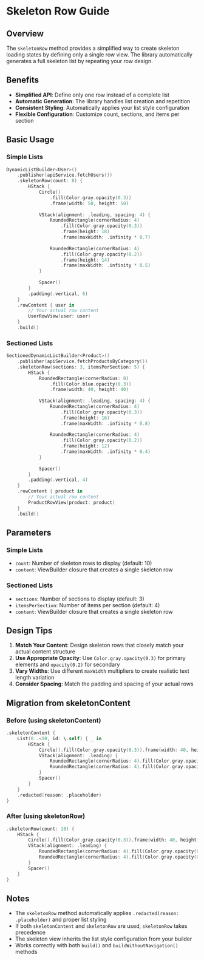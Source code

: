 # Skeleton Row Guide

## Overview

The `skeletonRow` method provides a simplified way to create skeleton loading states by defining only a single row view. The library automatically generates a full skeleton list by repeating your row design.

## Benefits

- **Simplified API**: Define only one row instead of a complete list
- **Automatic Generation**: The library handles list creation and repetition
- **Consistent Styling**: Automatically applies your list style configuration
- **Flexible Configuration**: Customize count, sections, and items per section

## Basic Usage

### Simple Lists

```swift
DynamicListBuilder<User>()
    .publisher(apiService.fetchUsers())
    .skeletonRow(count: 8) {
        HStack {
            Circle()
                .fill(Color.gray.opacity(0.3))
                .frame(width: 50, height: 50)
            
            VStack(alignment: .leading, spacing: 4) {
                RoundedRectangle(cornerRadius: 4)
                    .fill(Color.gray.opacity(0.3))
                    .frame(height: 18)
                    .frame(maxWidth: .infinity * 0.7)
                
                RoundedRectangle(cornerRadius: 4)
                    .fill(Color.gray.opacity(0.2))
                    .frame(height: 14)
                    .frame(maxWidth: .infinity * 0.5)
            }
            
            Spacer()
        }
        .padding(.vertical, 6)
    }
    .rowContent { user in
        // Your actual row content
        UserRowView(user: user)
    }
    .build()
```

### Sectioned Lists

```swift
SectionedDynamicListBuilder<Product>()
    .publisher(apiService.fetchProductsByCategory())
    .skeletonRow(sections: 3, itemsPerSection: 5) {
        HStack {
            RoundedRectangle(cornerRadius: 8)
                .fill(Color.blue.opacity(0.3))
                .frame(width: 40, height: 40)
            
            VStack(alignment: .leading, spacing: 4) {
                RoundedRectangle(cornerRadius: 4)
                    .fill(Color.gray.opacity(0.3))
                    .frame(height: 16)
                    .frame(maxWidth: .infinity * 0.8)
                
                RoundedRectangle(cornerRadius: 4)
                    .fill(Color.gray.opacity(0.2))
                    .frame(height: 12)
                    .frame(maxWidth: .infinity * 0.4)
            }
            
            Spacer()
        }
        .padding(.vertical, 4)
    }
    .rowContent { product in
        // Your actual row content
        ProductRowView(product: product)
    }
    .build()
```

## Parameters

### Simple Lists

- `count`: Number of skeleton rows to display (default: 10)
- `content`: ViewBuilder closure that creates a single skeleton row

### Sectioned Lists

- `sections`: Number of sections to display (default: 3)
- `itemsPerSection`: Number of items per section (default: 4)
- `content`: ViewBuilder closure that creates a single skeleton row

## Design Tips

1. **Match Your Content**: Design skeleton rows that closely match your actual content structure
2. **Use Appropriate Opacity**: Use `Color.gray.opacity(0.3)` for primary elements and `opacity(0.2)` for secondary
3. **Vary Widths**: Use different `maxWidth` multipliers to create realistic text length variation
4. **Consider Spacing**: Match the padding and spacing of your actual rows

## Migration from skeletonContent

### Before (using skeletonContent)
```swift
.skeletonContent {
    List(0..<10, id: \.self) { _ in
        HStack {
            Circle().fill(Color.gray.opacity(0.3)).frame(width: 40, height: 40)
            VStack(alignment: .leading) {
                RoundedRectangle(cornerRadius: 4).fill(Color.gray.opacity(0.3)).frame(height: 16)
                RoundedRectangle(cornerRadius: 4).fill(Color.gray.opacity(0.2)).frame(height: 12)
            }
            Spacer()
        }
    }
    .redacted(reason: .placeholder)
}
```

### After (using skeletonRow)
```swift
.skeletonRow(count: 10) {
    HStack {
        Circle().fill(Color.gray.opacity(0.3)).frame(width: 40, height: 40)
        VStack(alignment: .leading) {
            RoundedRectangle(cornerRadius: 4).fill(Color.gray.opacity(0.3)).frame(height: 16)
            RoundedRectangle(cornerRadius: 4).fill(Color.gray.opacity(0.2)).frame(height: 12)
        }
        Spacer()
    }
}
```

## Notes

- The `skeletonRow` method automatically applies `.redacted(reason: .placeholder)` and proper list styling
- If both `skeletonContent` and `skeletonRow` are used, `skeletonRow` takes precedence
- The skeleton view inherits the list style configuration from your builder
- Works correctly with both `build()` and `buildWithoutNavigation()` methods

